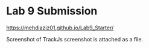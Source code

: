 # Lab 9 Submission
https://mehdiaziz01.github.io/Lab9_Starter/

Screenshot of TrackJs screenshot is attached as a file.
